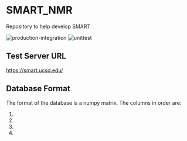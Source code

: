 # SMART_NMR

Repository to help develop SMART 

![production-integration](https://github.com/mwang87/SMART_NMR/workflows/production-integration/badge.svg)
![unittest](https://github.com/mwang87/SMART_NMR/workflows/unittest/badge.svg)


## Test Server URL

https://smart.ucsd.edu/

## Database Format

The format of the database is a numpy matrix. The columns in order are:

1. 
1. 
1. 
1. 
